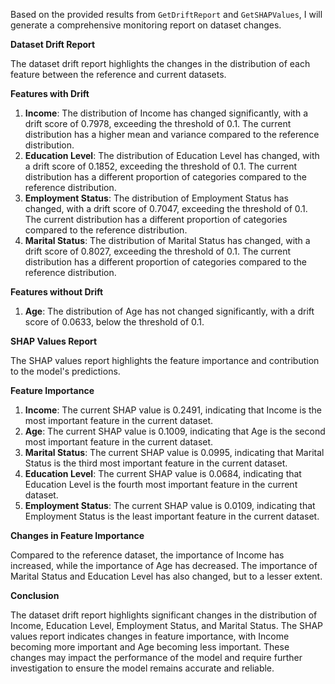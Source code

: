 Based on the provided results from `GetDriftReport` and `GetSHAPValues`, I will generate a comprehensive monitoring report on dataset changes.

**Dataset Drift Report**

The dataset drift report highlights the changes in the distribution of each feature between the reference and current datasets.

**Features with Drift**

1. **Income**: The distribution of Income has changed significantly, with a drift score of 0.7978, exceeding the threshold of 0.1. The current distribution has a higher mean and variance compared to the reference distribution.
2. **Education Level**: The distribution of Education Level has changed, with a drift score of 0.1852, exceeding the threshold of 0.1. The current distribution has a different proportion of categories compared to the reference distribution.
3. **Employment Status**: The distribution of Employment Status has changed, with a drift score of 0.7047, exceeding the threshold of 0.1. The current distribution has a different proportion of categories compared to the reference distribution.
4. **Marital Status**: The distribution of Marital Status has changed, with a drift score of 0.8027, exceeding the threshold of 0.1. The current distribution has a different proportion of categories compared to the reference distribution.

**Features without Drift**

1. **Age**: The distribution of Age has not changed significantly, with a drift score of 0.0633, below the threshold of 0.1.

**SHAP Values Report**

The SHAP values report highlights the feature importance and contribution to the model's predictions.

**Feature Importance**

1. **Income**: The current SHAP value is 0.2491, indicating that Income is the most important feature in the current dataset.
2. **Age**: The current SHAP value is 0.1009, indicating that Age is the second most important feature in the current dataset.
3. **Marital Status**: The current SHAP value is 0.0995, indicating that Marital Status is the third most important feature in the current dataset.
4. **Education Level**: The current SHAP value is 0.0684, indicating that Education Level is the fourth most important feature in the current dataset.
5. **Employment Status**: The current SHAP value is 0.0109, indicating that Employment Status is the least important feature in the current dataset.

**Changes in Feature Importance**

Compared to the reference dataset, the importance of Income has increased, while the importance of Age has decreased. The importance of Marital Status and Education Level has also changed, but to a lesser extent.

**Conclusion**

The dataset drift report highlights significant changes in the distribution of Income, Education Level, Employment Status, and Marital Status. The SHAP values report indicates changes in feature importance, with Income becoming more important and Age becoming less important. These changes may impact the performance of the model and require further investigation to ensure the model remains accurate and reliable.